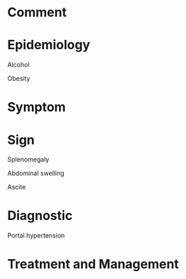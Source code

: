 # Comment

# Epidemiology

Alcohol

Obesity

# Symptom

# Sign

Splenomegaly

Abdominal swelling

Ascite

# Diagnostic

Portal hypertension

# Treatment and Management
